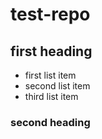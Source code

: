 # test-repo

## first heading
* first list item
* second list item
*  third list item

### second heading
